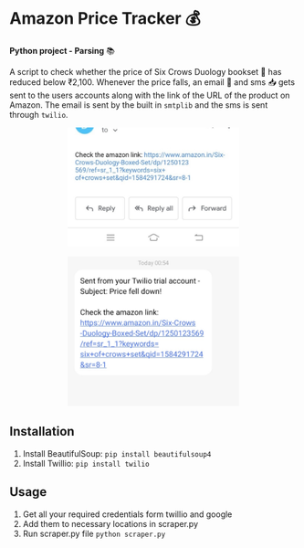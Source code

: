 # Amazon Price Tracker :moneybag:	
**Python project - Parsing** :books:

A script to check whether the price of Six Crows Duology bookset :orange_book: has reduced below ₹2,100. Whenever the price falls, an email :e-mail: and sms :inbox_tray:
 gets sent to the users accounts along with the link of the URL of the product on Amazon. The email is sent by the built in `smtplib` and the sms is sent through `twilio`. 

<p align="center"><img src="email.jpg" width=300px /> </p>   
<p align="center"><img src="sms.jpg" width=300px/></p>



## Installation
1. Install BeautifulSoup: `pip install beautifulsoup4`
2. Install Twillio: `pip install twilio`

## Usage
1. Get all your required credentials form twillio and google
2. Add them to necessary locations in scraper.py
3. Run scraper.py file `python scraper.py`
